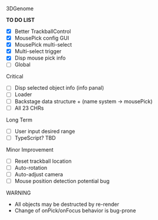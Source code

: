 3DGenome

**TO DO LIST**

- [x] Better TrackballControl
- [x] MousePick config GUI
- [x] MousePick multi-select
- [x] Multi-select trigger
- [x] Disp mouse pick info
- [ ] Global

Critical
- [ ] Disp selected object info (info panal)
- [ ] Loader
- [ ] Backstage data structure + (name system -> mousePick)
- [ ] All 23 CHRs

Long Term
- [ ] User input desired range
- [ ] TypeScript? TBD

Minor Improvement
- [ ] Reset trackball location
- [ ] Auto-rotation
- [ ] Auto-adjust camera
- [ ] Mouse position detection potential bug

WARNING
- All objects may be destructed by re-render
- Change of onPick/onFocus behavior is bug-prone